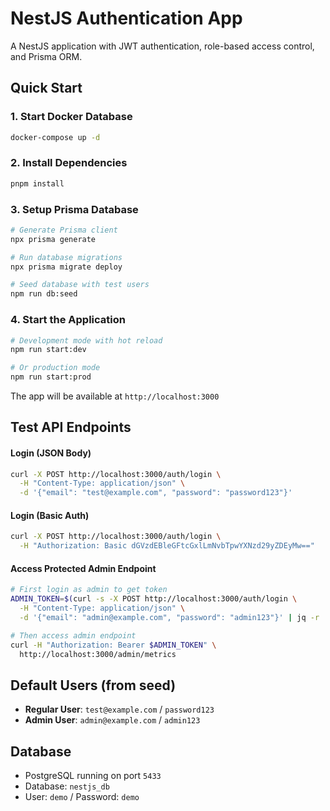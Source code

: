 # NestJS Authentication App

A NestJS application with JWT authentication, role-based access control, and Prisma ORM.

## Quick Start

### 1. Start Docker Database

```bash
docker-compose up -d
```

### 2. Install Dependencies

```bash
pnpm install
```

### 3. Setup Prisma Database

```bash
# Generate Prisma client
npx prisma generate

# Run database migrations
npx prisma migrate deploy

# Seed database with test users
npm run db:seed
```

### 4. Start the Application

```bash
# Development mode with hot reload
npm run start:dev

# Or production mode
npm run start:prod
```

The app will be available at `http://localhost:3000`

## Test API Endpoints

#### Login (JSON Body)

```bash
curl -X POST http://localhost:3000/auth/login \
  -H "Content-Type: application/json" \
  -d '{"email": "test@example.com", "password": "password123"}'
```

#### Login (Basic Auth)

```bash
curl -X POST http://localhost:3000/auth/login \
  -H "Authorization: Basic dGVzdEBleGFtcGxlLmNvbTpwYXNzd29yZDEyMw=="
```

#### Access Protected Admin Endpoint

```bash
# First login as admin to get token
ADMIN_TOKEN=$(curl -s -X POST http://localhost:3000/auth/login \
  -H "Content-Type: application/json" \
  -d '{"email": "admin@example.com", "password": "admin123"}' | jq -r '.accessToken')

# Then access admin endpoint
curl -H "Authorization: Bearer $ADMIN_TOKEN" \
  http://localhost:3000/admin/metrics
```

## Default Users (from seed)

- **Regular User**: `test@example.com` / `password123`
- **Admin User**: `admin@example.com` / `admin123`

## Database

- PostgreSQL running on port `5433`
- Database: `nestjs_db`
- User: `demo` / Password: `demo`
